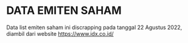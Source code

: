 # DATA EMITEN SAHAM

Data list emiten saham ini discrapping pada tanggal 22 Agustus 2022, diambil dari website https://www.idx.co.id/
